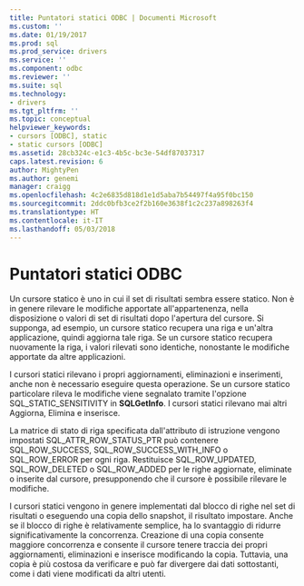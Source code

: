 ```yaml
---
title: Puntatori statici ODBC | Documenti Microsoft
ms.custom: ''
ms.date: 01/19/2017
ms.prod: sql
ms.prod_service: drivers
ms.service: ''
ms.component: odbc
ms.reviewer: ''
ms.suite: sql
ms.technology:
- drivers
ms.tgt_pltfrm: ''
ms.topic: conceptual
helpviewer_keywords:
- cursors [ODBC], static
- static cursors [ODBC]
ms.assetid: 28cb324c-e1c3-4b5c-bc3e-54df87037317
caps.latest.revision: 6
author: MightyPen
ms.author: genemi
manager: craigg
ms.openlocfilehash: 4c2e6835d818d1e1d5aba7b54497f4a95f0bc150
ms.sourcegitcommit: 2ddc0bfb3ce2f2b160e3638f1c2c237a898263f4
ms.translationtype: HT
ms.contentlocale: it-IT
ms.lasthandoff: 05/03/2018
---
```

# <a name="odbc-static-cursors"></a>Puntatori statici ODBC
Un cursore statico è uno in cui il set di risultati sembra essere statico. Non è in genere rilevare le modifiche apportate all'appartenenza, nella disposizione o valori di set di risultati dopo l'apertura del cursore. Si supponga, ad esempio, un cursore statico recupera una riga e un'altra applicazione, quindi aggiorna tale riga. Se un cursore statico recupera nuovamente la riga, i valori rilevati sono identiche, nonostante le modifiche apportate da altre applicazioni.  
  
 I cursori statici rilevano i propri aggiornamenti, eliminazioni e inserimenti, anche non è necessario eseguire questa operazione. Se un cursore statico particolare rileva le modifiche viene segnalato tramite l'opzione SQL_STATIC_SENSITIVITY in **SQLGetInfo**. I cursori statici rilevano mai altri Aggiorna, Elimina e inserisce.  
  
 La matrice di stato di riga specificata dall'attributo di istruzione vengono impostati SQL_ATTR_ROW_STATUS_PTR può contenere SQL_ROW_SUCCESS, SQL_ROW_SUCCESS_WITH_INFO o SQL_ROW_ERROR per ogni riga. Restituisce SQL_ROW_UPDATED, SQL_ROW_DELETED o SQL_ROW_ADDED per le righe aggiornate, eliminate o inserite dal cursore, presupponendo che il cursore è possibile rilevare le modifiche.  
  
 I cursori statici vengono in genere implementati dal blocco di righe nel set di risultati o eseguendo una copia dello snapshot, il risultato impostare. Anche se il blocco di righe è relativamente semplice, ha lo svantaggio di ridurre significativamente la concorrenza. Creazione di una copia consente maggiore concorrenza e consente il cursore tenere traccia dei propri aggiornamenti, eliminazioni e inserisce modificando la copia. Tuttavia, una copia è più costosa da verificare e può far divergere dai dati sottostanti, come i dati viene modificati da altri utenti.
